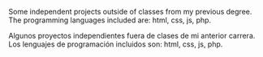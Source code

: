 Some independent projects outside of classes from my previous degree. The programming languages included are: html, css, js, php.

Algunos proyectos independientes fuera de clases de mi anterior carrera. Los lenguajes de programación incluidos son: html, css, js, php.
